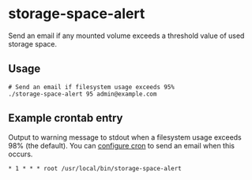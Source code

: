 # storage-space-alert

Send an email if any mounted volume exceeds a threshold value of used storage
space. 

## Usage

```
# Send an email if filesystem usage exceeds 95%
./storage-space-alert 95 admin@example.com
```

## Example crontab entry

Output to warning message to stdout when a filesystem usage exceeds 98%
(the default).
You can [configure cron](http://man7.org/linux/man-pages/man5/crontab.5.html)
to send an email when this occurs.

```
* 1 * * * root /usr/local/bin/storage-space-alert
```
